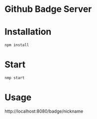 Github Badge Server
======================================


# Installation

```
npm install
```

# Start

```
nmp start
```

# Usage

http://localhost:8080/badge/nickname
